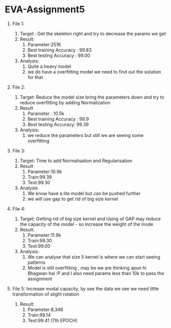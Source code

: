 # EVA-Assignment5
1. File 1:
    1. Target : Get the skeleton right and try to decrease the params we get
    2. Result:
        1. Parameter:251K
        2. Best training Accuracy : 99.83
        3. Best testing Accuracy : 99.00
    3. Analysis:
        1. Quite a heavy model
        2. we do have a overfitting model we need to find out the solution for that
        
        
2. File 2:
    1. Target:  Reduce the model size bring the parameters down and try to reduce overfitting by adding Normalization
    2. Result
        1. Parameter : 10.5k
        2. Best training Accuracy : 99.9
        3. Best testing Accuracy: 99.39
    3. Analysis:
        1. we reduce the parameters but still we are seeing some overfitting
        
        
3. File 3:
    1. Target: Time to add Normalisation and Regularisation
    2. Result
        1. Parameter:10.9k
        2. Train:99.39
        3. Test:99.30
    3. Analysis
        1. We know have a lite model but can be pushed further
        2. we will use gap to get rid of big size kernel
        
        
4. File 4: 
    1. Target: Getting rid of big size kernel and Using of GAP may reduce the capacity of the model - so increase the weight of the mode
    2. Result:
        1. Parameter:11.9k
        2. Train:99.30
        3. Test:99.00
    3. Analysis:
        1. We can analyse that size 5 kernel is where we can start seeing patterns
        2. Model is still overfitting , may be we are thinking apun hi Bhagwan hai :P and I also need params less than 10k to pass the assignment
        
        
5. File 5: Increase modal capacity, by see the data we see we need little transformation of slight rotation
    1. Result:
        1. Parameter:8,346
        2. Train:99.14
        3. Test:99.41 (7th EPOCH)
